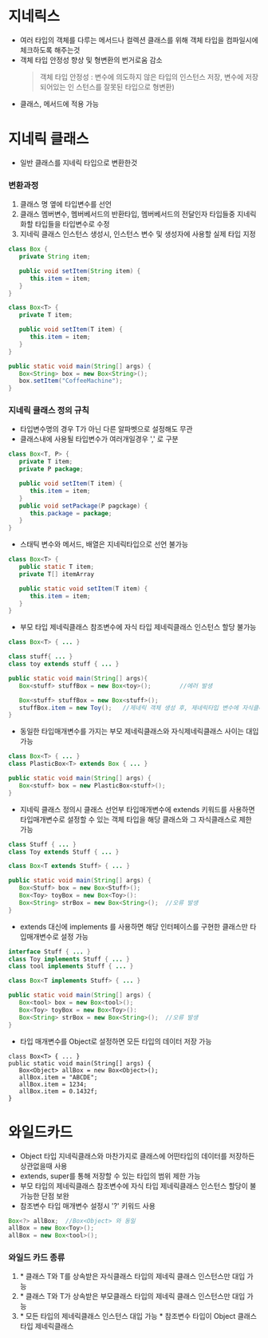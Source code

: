 # 지네릭스
* 여러 타입의 객체를 다루는 메서드나 컬렉션 클래스를 위해 객체 타입을 컴파일시에 체크하도록 해주는것
* 객체 타입 안정성 향상 및 형변환의 번거로움 감소
   > 객체 타입 안정성 : 변수에 의도하지 않은 타입의 인스턴스 저장, 변수에 저장되어있는 인   스턴스를 잘못된 타입으로 형변환)
*  클래스, 메서드에 적용 가능

# 지네릭 클래스
* 일반 클래스를 지네릭 타입으로 변환한것
### 변환과정
1. 클래스 명 옆에 타입변수를 선언
2. 클래스 멤버변수, 멤버베서드의 반환타입, 멤버베서드의 전달인자 타입들중 지네릭화할 타입들을 타입변수로 수정
3. 지네릭 클래스 인스턴스 생성시, 인스턴스 변수 및 생성자에 사용할 실제 타입 지정
```java
class Box {
   private String item;

   public void setItem(String item) {
      this.item = item;
   }
}

class Box<T> {
   private T item;

   public void setItem(T item) {
      this.item = item;
   }
}

public static void main(String[] args) {
   Box<String> box = new Box<String>();
   box.setItem("CoffeeMachine");
}
```

### 지네릭 클래스 정의 규칙 
* 타입변수명의 경우 T가 아닌 다른 알파벳으로 설정해도 무관
* 클래스내에 사용될 타입변수가 여러개일경우 ',' 로 구분
```java
class Box<T, P> {
   private T item;
   private P package;

   public void setItem(T item) {
      this.item = item;
   }
   public void setPackage(P pagckage) {
      this.package = package;
   }
}
```
* 스태틱 변수와 메서드, 배열은 지네릭타입으로 선언 불가능
```java
class Box<T> {
   public static T item;
   private T[] itemArray

   public static void setItem(T item) {
      this.item = item;
   }
}
```
* 부모 타입 제네릭클래스 참조변수에 자식 타입 제네릭클래스 인스턴스 할당 불가능
```java
class Box<T> { ... }

class stuff{ ... }
class toy extends stuff { ... }

public static void main(String[] args){
   Box<stuff> stuffBox = new Box<toy>();		//에러 발생

   Box<stuff> stuffBox = new Box<stuff>();
   stuffBox.item = new Toy();	//제네릭 객체 생성 후, 제네릭타입 변수에 자식클래스 인스턴스 할당은 가능
}
```
* 동일한 타입매개변수를 가지는 부모 제네릭클래스와 자식제네릭클래스 사이는 대입 가능
```java
class Box<T> { ... }
class PlasticBox<T> extends Box { ... }

public static void main(String[] args) {
   Box<stuff> box = new PlasticBox<stuff>();
}
```
* 지네릭 클래스 정의시 클래스 선언부 타입매개변수에 extends 키워드를 사용하면 타입매개변수로 설정할 수 있는 객체 타입을 해당 클래스와 그 자식클래스로 제한 가능
```java
class Stuff { ... }
class Toy extends Stuff { ... }

class Box<T extends Stuff> { ... }

public static void main(String[] args) {
   Box<Stuff> box = new Box<Stuff>();
   Box<Toy> toyBox = new Box<Toy>():
   Box<String> strBox = new Box<String>();	//오류 발생
}
```
* extends 대신에 implements 를 사용하면 해당 인터페이스를 구현한 클래스만 타입매개변수로 설정 가능
```java
interface Stuff { ... }
class Toy implements Stuff { ... }
class tool implements Stuff { ... }

class Box<T implements Stuff> { ... }

public static void main(String[] args) {
   Box<tool> box = new Box<tool>();
   Box<Toy> toyBox = new Box<Toy>():
   Box<String> strBox = new Box<String>();	//오류 발생
}
```
* 타입 매개변수를 Object로 설정하면 모든 타입의 데이터 저장 가능
```
class Box<T> { ... }
public static void main(String[] args) {
   Box<Object> allBox = new Box<Object>();
   allBox.item = "ABCDE";
   allBox.item = 1234;
   allBox.item = 0.1432f;
}
```

# 와일드카드
* Object 타입 지네릭클래스와 마찬가지로 클래스에 어떤타입의 데이터를 저장하든 상관없을때 사용
* extends, super를 통해 저장할 수 있는 타입의 범위 제한 가능
* 부모 타입의 제네릭클래스 참조변수에 자식 타입 제네릭클래스 인스턴스 할당이 불가능한 단점 보완
* 참조변수 타입 매개변수 설정시 '?' 키워드 사용
```java
Box<?> allBox;	//Box<Object> 와 동일
allBox = new Box<Toy>();
allBox = new Box<tool>();
```
### 와일드 카드 종류
1. <? extends T>
   * 클래스 T와 T를 상속받은 자식클래스 타입의 제네릭 클래스 인스턴스만 대입 가능
2. <? super T>
   * 클래스 T와 T가 상속받은 부모클래스 타입의 제네릭 클래스 인스턴스만 대입 가능
3. <?>
   * 모든 타입의 제네릭클래스 인스턴스 대입 가능
   * 참조변수 타입이 Object 클래스 타입 제네릭클래스

<!--stackedit_data:
eyJoaXN0b3J5IjpbLTg3NzU0MTM1OCwtMTEzMzI4NzU0NywtNj
E4MjQwOTIyLC0yODU3MDgzMTgsMTUzNTUyNTEwNywxMjc4MDU1
NjQzLC0xMzEwMTU1NjAxLDEwNjUwMDIzNDBdfQ==
-->
